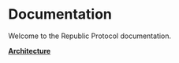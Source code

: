 # Documentation

Welcome to the Republic Protocol documentation.

**[Architecture](docs/architecture/index.md)**
